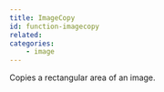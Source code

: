 ```yaml
---
title: ImageCopy
id: function-imagecopy
related:
categories:
    - image
---
```


Copies a rectangular area of an image.
